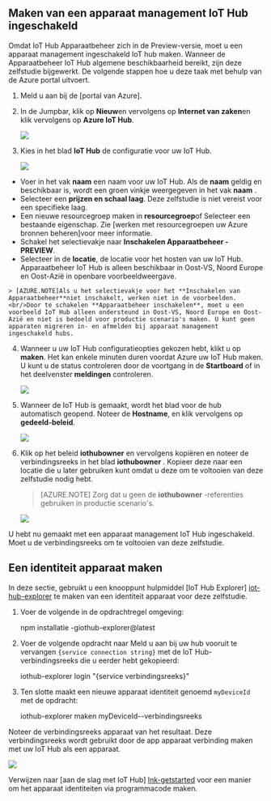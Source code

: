## <a name="create-a-device-management-enabled-iot-hub"></a>Maken van een apparaat management IoT Hub ingeschakeld

Omdat IoT Hub Apparaatbeheer zich in de Preview-versie, moet u een apparaat management ingeschakeld IoT hub maken. Wanneer de Apparaatbeheer IoT Hub algemene beschikbaarheid bereikt, zijn deze zelfstudie bijgewerkt. De volgende stappen hoe u deze taak met behulp van de Azure portal uitvoert.

1.  Meld u aan bij de [portal van Azure].
2.  In de Jumpbar, klik op **Nieuw**en vervolgens op **Internet van zaken**en klik vervolgens op **Azure IoT Hub**.

    ![][img-new-hub]

3.  Kies in het blad **IoT Hub** de configuratie voor uw IoT Hub.

    ![][img-configure-hub]

  -   Voer in het vak **naam** een naam voor uw IoT Hub. Als de **naam** geldig en beschikbaar is, wordt een groen vinkje weergegeven in het vak **naam** .
  -   Selecteer een **prijzen en schaal laag**. Deze zelfstudie is niet vereist voor een specifieke laag.
  -   Een nieuwe resourcegroep maken in **resourcegroep**of Selecteer een bestaande eigenschap. Zie [werken met resourcegroepen uw Azure bronnen beheren]voor meer informatie.
  -   Schakel het selectievakje naar **Inschakelen Apparaatbeheer - PREVIEW**.
  -   Selecteer in de **locatie**, de locatie voor het hosten van uw IoT Hub. Apparaatbeheer IoT Hub is alleen beschikbaar in Oost-VS, Noord Europe en Oost-Azië in openbare voorbeeldweergave.

    > [AZURE.NOTE]Als u het selectievakje voor het **Inschakelen van Apparaatbeheer**niet inschakelt, werken niet in de voorbeelden.<br/>Door te schakelen **Apparaatbeheer inschakelen**, moet u een voorbeeld IoT Hub alleen ondersteund in Oost-VS, Noord Europe en Oost-Azië en niet is bedoeld voor productie scenario's maken. U kunt geen apparaten migreren in- en afmelden bij apparaat management ingeschakeld hubs.

4.  Wanneer u uw IoT Hub configuratieopties gekozen hebt, klikt u op **maken**. Het kan enkele minuten duren voordat Azure uw IoT Hub maken. U kunt u de status controleren door de voortgang in de **Startboard** of in het deelvenster **meldingen** controleren.

    ![][img-monitor]

5.  Wanneer de IoT Hub is gemaakt, wordt het blad voor de hub automatisch geopend. Noteer de **Hostname**, en klik vervolgens op **gedeeld-beleid**.

    ![][img-keys]

6.  Klik op het beleid **iothubowner** en vervolgens kopiëren en noteer de verbindingsreeks in het blad **iothubowner** . Kopieer deze naar een locatie die u later gebruiken kunt omdat u deze om te voltooien van deze zelfstudie nodig hebt.

    > [AZURE.NOTE] Zorg dat u geen de **iothubowner** -referenties gebruiken in productie scenario's.

    ![][img-connection]

U hebt nu gemaakt met een apparaat management IoT Hub ingeschakeld. Moet u de verbindingsreeks om te voltooien van deze zelfstudie.

## <a name="create-a-device-identity"></a>Een identiteit apparaat maken

In deze sectie, gebruikt u een knooppunt hulpmiddel [IoT Hub Explorer] [ iot-hub-explorer] te maken van een identiteit apparaat voor deze zelfstudie.

1. Voer de volgende in de opdrachtregel omgeving:

    npm installatie -giothub-explorer@latest

2. Voer de volgende opdracht naar Meld u aan bij uw hub vooruit te vervangen `{service connection string}` met de IoT Hub-verbindingsreeks die u eerder hebt gekopieerd:

    iothub-explorer login "{service verbindingsreeks}"

3. Ten slotte maakt een nieuwe apparaat identiteit genoemd `myDeviceId` met de opdracht:

    iothub-explorer maken myDeviceId--verbindingsreeks

Noteer de verbindingsreeks apparaat van het resultaat. Deze verbindingsreeks wordt gebruikt door de app apparaat verbinding maken met uw IoT Hub als een apparaat.

![][img-identity]

Verwijzen naar [aan de slag met IoT Hub] [ lnk-getstarted] voor een manier om het apparaat identiteiten via programmacode maken.

<!-- images and links -->
[img-new-hub]: media/iot-hub-get-started-create-hub-pp/image1.png
[img-configure-hub]: media/iot-hub-get-started-create-hub-pp/image2.png
[img-monitor]: media/iot-hub-get-started-create-hub-pp/image3.png
[img-keys]: media/iot-hub-get-started-create-hub-pp/image4.png
[img-connection]: media/iot-hub-get-started-create-hub-pp/image5.png
[img-identity]: media/iot-hub-get-started-create-hub-pp/devidentity.png

[Azure-portal]: https://portal.azure.com/
[iot-hub-explorer]: https://github.com/Azure/azure-iot-sdks/tree/master/tools/iothub-explorer

[lnk-getstarted]: ../articles/iot-hub/iot-hub-csharp-csharp-getstarted.md
[Resourcegroepen gebruiken voor het beheren van uw Azure resources]: ../articles/azure-portal/resource-group-portal.md
